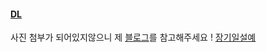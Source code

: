 #### [DL](https://www.youtube.com/watch?v=BS6O0zOGX4E&list=PLlMkM4tgfjnLSOjrEJN31gZATbcj_MpUm)
사진 첨부가 되어있지않으니 제 [블로그](https://velog.io/@choyeseol/series/DL)를 참고해주세요 !
[장기일설예](https://velog.io/@choyeseol/series/DL)
